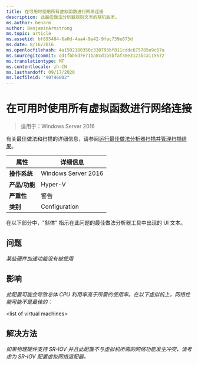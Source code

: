 ```yaml
---
title: 在可用时使用所有虚拟函数进行网络连接
description: 此最佳做法分析器规则文本的联机版本。
ms.author: benarm
author: BenjaminArmstrong
ms.topic: article
ms.assetid: bf895484-6a0d-4aa4-9a42-9fac739e875d
ms.date: 8/16/2016
ms.openlocfilehash: 4a1502180350c338793bf811cddc675785e9c67a
ms.sourcegitcommit: dd1fbb5d7e71ba8cd1b5bfaf38e3123bca115572
ms.translationtype: MT
ms.contentlocale: zh-CN
ms.lasthandoff: 09/17/2020
ms.locfileid: "90746802"
---
```

# <a name="use-all-virtual-functions-for-networking-when-they-are-available"></a>在可用时使用所有虚拟函数进行网络连接

>适用于：Windows Server 2016

有关最佳做法和扫描的详细信息，请参阅[运行最佳做法分析器扫描并管理扫描结果](https://go.microsoft.com/fwlink/p/?LinkID=223177)。

|属性|详细信息|
|-|-|
|**操作系统**|Windows Server 2016|
|**产品/功能**|Hyper-V|
|**严重性**|警告|
|**类别**|Configuration|

在以下部分中，"斜体" 指示在此问题的最佳做法分析器工具中出现的 UI 文本。

## <a name="issue"></a>问题
*某些硬件加速功能没有被使用*

## <a name="impact"></a>影响
*此配置可能会导致总体 CPU 利用率高于所需的使用率。在以下虚拟机上，网络性能可能不是最佳的：*

\<list of virtual machines>

## <a name="resolution"></a>解决方法
*如果物理硬件支持 SR-IOV 并且此配置不与虚拟机所需的网络功能发生冲突，请考虑为 SR-IOV 配置虚拟网络适配器。*



